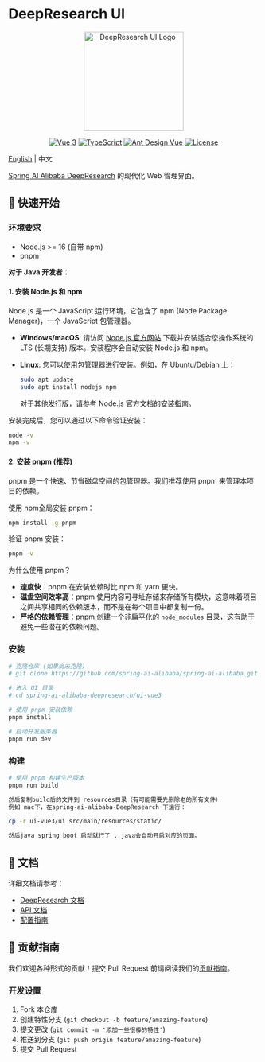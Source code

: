 # DeepResearch UI

<p align="center">
  <img src="./public/logo.png" alt="DeepResearch UI Logo" width="200"/>
</p>

<p align="center">
  <a href="https://vuejs.org/"><img src="https://img.shields.io/badge/vue-3.x-brightgreen.svg" alt="Vue 3"></a>
  <a href="https://www.typescriptlang.org/"><img src="https://img.shields.io/badge/typescript-5.x-blue.svg" alt="TypeScript"></a>
  <a href="https://ant.design/"><img src="https://img.shields.io/badge/UI-Ant%20Design%20Vue-blue" alt="Ant Design Vue"></a>
  <a href="./LICENSE"><img src="https://img.shields.io/badge/license-Apache%202.0-blue.svg" alt="License"></a>
</p>

[English](./README.md) | 中文

[Spring AI Alibaba DeepResearch](../README.md) 的现代化 Web 管理界面。

## 🚀 快速开始

### 环境要求

- Node.js >= 16 (自带 npm)
- pnpm

**对于 Java 开发者：**

#### 1. 安装 Node.js 和 npm

Node.js 是一个 JavaScript 运行环境，它包含了 npm (Node Package Manager)，一个 JavaScript 包管理器。

- **Windows/macOS**:
  请访问 [Node.js 官方网站](https://nodejs.org/) 下载并安装适合您操作系统的 LTS (长期支持) 版本。安装程序会自动安装 Node.js 和 npm。
- **Linux**:
  您可以使用包管理器进行安装。例如，在 Ubuntu/Debian 上：

  ```bash
  sudo apt update
  sudo apt install nodejs npm
  ```

  对于其他发行版，请参考 Node.js 官方文档的[安装指南](https://nodejs.org/en/download/package-manager)。

安装完成后，您可以通过以下命令验证安装：

```bash
node -v
npm -v
```

#### 2. 安装 pnpm (推荐)

pnpm 是一个快速、节省磁盘空间的包管理器。我们推荐使用 pnpm 来管理本项目的依赖。

使用 npm全局安装 pnpm：

```bash
npm install -g pnpm
```

验证 pnpm 安装：

```bash
pnpm -v
```

为什么使用 pnpm？

- **速度快**：pnpm 在安装依赖时比 npm 和 yarn 更快。
- **磁盘空间效率高**：pnpm 使用内容可寻址存储来存储所有模块，这意味着项目之间共享相同的依赖版本，而不是在每个项目中都复制一份。
- **严格的依赖管理**：pnpm 创建一个非扁平化的 `node_modules` 目录，这有助于避免一些潜在的依赖问题。

### 安装

```bash
# 克隆仓库 (如果尚未克隆)
# git clone https://github.com/spring-ai-alibaba/spring-ai-alibaba.git

# 进入 UI 目录
# cd spring-ai-alibaba-deepresearch/ui-vue3

# 使用 pnpm 安装依赖
pnpm install

# 启动开发服务器
pnpm run dev
```

### 构建

```bash
# 使用 pnpm 构建生产版本
pnpm run build

然后复制build后的文件到 resources目录（有可能需要先删除老的所有文件）
例如 mac下，在spring-ai-alibaba-DeepResearch 下运行：

cp -r ui-vue3/ui src/main/resources/static/

然后java spring boot 启动就行了 , java会自动开启对应的页面。

```


## 📖 文档

详细文档请参考：

- [DeepResearch 文档](../README-zh.md)
- [API 文档](./docs/api.md)
- [配置指南](./docs/configuration.md)

## 🤝 贡献指南

我们欢迎各种形式的贡献！提交 Pull Request 前请阅读我们的[贡献指南](../../CONTRIBUTING.md)。

### 开发设置

1. Fork 本仓库
2. 创建特性分支 (`git checkout -b feature/amazing-feature`)
3. 提交更改 (`git commit -m '添加一些很棒的特性'`)
4. 推送到分支 (`git push origin feature/amazing-feature`)
5. 提交 Pull Request
